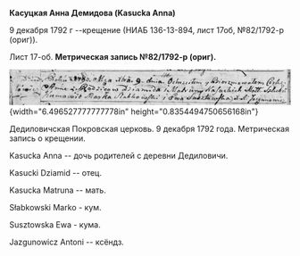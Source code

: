 **Касуцкая Анна Демидова (Kasucka Anna)**

9 декабря 1792 г --крещение (НИАБ 136-13-894, лист 17об, №82/1792-р
(ориг)).

Лист 17-об. **Метрическая запись №82/1792-р (ориг).**

![](./media/371daed8e494f4658402aa31f88ba421b04e54e4.png){width="6.496527777777778in"
height="0.8354494750656168in"}

Дедиловичская Покровская церковь. 9 декабря 1792 года. Метрическая
запись о крещении.

Kasucka Anna -- дочь родителей с деревни Дедиловичи.

Kasucki Dziamid -- отец.

Kasucka Matruna -- мать.

Słabkowski Markо - кум.

Susztowska Ewa - кума.

Jazgunowicz Antoni -- ксёндз.
